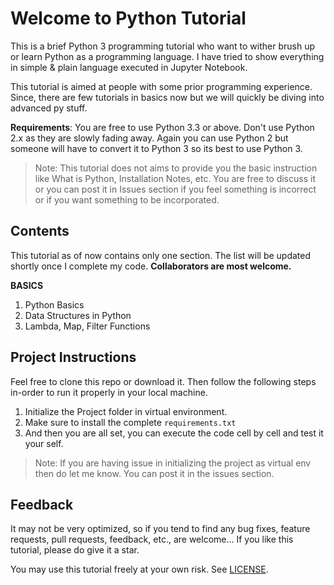 # Welcome to Python Tutorial


This is a brief Python 3 programming tutorial who want to wither brush up or learn Python as a programming language. I have tried to show everything in simple & plain language executed in Jupyter Notebook.

This tutorial is aimed at people with some prior programming experience. Since, there are few tutorials in basics now but we will quickly be diving into advanced py stuff.

**Requirements**: You are free to use Python 3.3 or above. Don't use Python 2.x as they are slowly fading away. Again you can use Python 2 but someone will have to convert it to Python 3 so its best to use Python 3.

> Note: This tutorial does not aims to provide you the basic instruction like What is Python, Installation Notes, etc. You are free to discuss it or you can post it in Issues section if you feel something is incorrect or if you want something to be incorporated.

## Contents
This tutorial as of now contains only one section. The list will be updated shortly once I complete my code. **Collaborators are most welcome.**

**BASICS**
1. Python Basics
2. Data Structures in Python
3. Lambda, Map, Filter Functions

##  Project Instructions
Feel free to clone this repo or download it.
Then follow the following steps in-order to run it properly in your local machine.
1. Initialize the Project folder in virtual environment.
2. Make sure to install the complete `requirements.txt`
3. And then you are all set, you can execute the code cell by cell and test it your self.

> Note: If you are having issue in initializing the project as virtual env then do let me know. You can post it in the issues section.

## Feedback
It may not be very optimized, so if you tend to find any bug fixes, feature requests, pull requests, feedback, etc., are welcome...
If you like this tutorial, please do give it a star.

You may use this tutorial freely at your own risk. See  [LICENSE](https://github.com/source-nerd/Python-Tutorial/blob/master/LICENSE).
